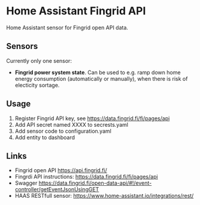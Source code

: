 # Home Assistant Fingrid API

Home Assistant sensor for Fingrid open API data.

## Sensors
Currently only one sensor:
- **Fingrid power system state**. Can be used to e.g. ramp down home energy consumption (automatically or manually), when there is risk of electicity sortage.

## Usage
1. Register Fingrid API key, see https://data.fingrid.fi/fi/pages/api
2. Add API secret named XXXX to secrests.yaml
3. Add sensor code to configuration.yaml
4. Add entity to dashboard

## Links
- Fingrid open API https://api.fingrid.fi/ 
- Fingrdi API instructions: https://data.fingrid.fi/fi/pages/api
- Swagger https://data.fingrid.fi/open-data-api/#!/event-controller/getEventJsonUsingGET
- HAAS RESTfull sensor: https://www.home-assistant.io/integrations/rest/
